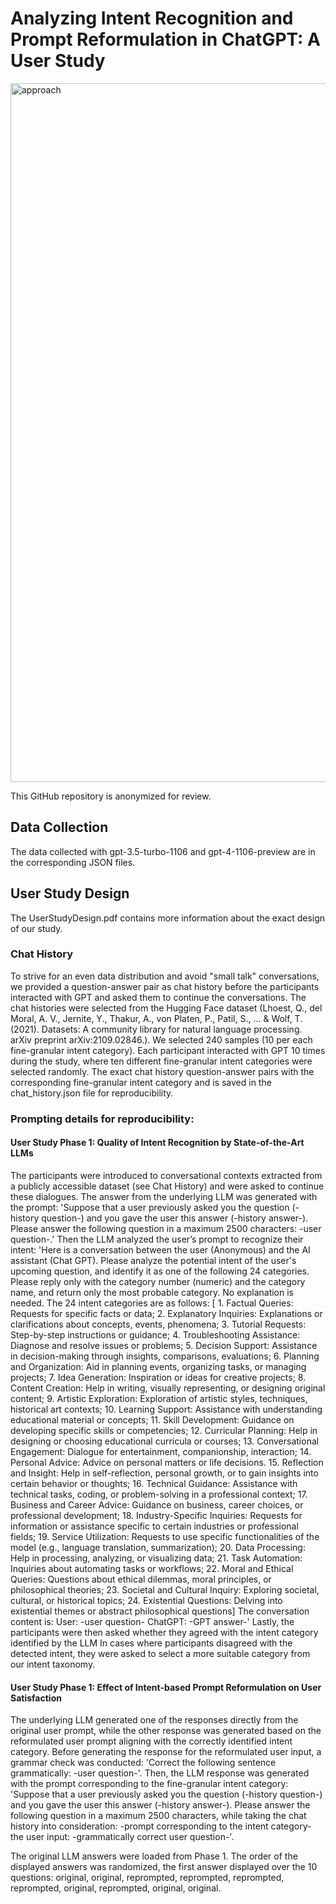 # Analyzing Intent Recognition and Prompt Reformulation in ChatGPT: A User Study
<img width="1118" alt="approach" src="https://github.com/ConcealedIDentity/UserIntentStudy/assets/141405318/5e830f74-c73f-451e-85a7-0aae9ea35b8c">

 This GitHub repository is anonymized for review.

## Data Collection
 The data collected with gpt-3.5-turbo-1106 and gpt-4-1106-preview are in the corresponding JSON files.
 

## User Study Design
 The UserStudyDesign.pdf contains more information about the exact design of our study.

 ### Chat History
 To strive for an even data distribution and avoid "small talk" conversations, we provided a question-answer pair as chat history before the participants interacted with GPT and asked them to continue the conversations. The chat histories were selected from the Hugging Face dataset (Lhoest, Q., del Moral, A. V., Jernite, Y., Thakur, A., von Platen, P., Patil, S., ... & Wolf, T. (2021). Datasets: A community library for natural language processing. arXiv preprint arXiv:2109.02846.). We selected 240 samples (10 per each fine-granular intent category). Each participant interacted with GPT 10 times during the study, where ten different fine-granular intent categories were selected randomly. The exact chat history question-answer pairs with the corresponding fine-granular intent category and is saved in the chat_history.json file for reproducibility.

 ### Prompting details for reproducibility:
 
 #### User Study Phase 1: Quality of Intent Recognition by State-of-the-Art LLMs
 The participants were introduced to conversational contexts extracted from a publicly accessible dataset (see Chat History) and were asked to continue these dialogues. The answer from the underlying LLM was generated with the prompt: 'Suppose that a user previously asked you the question (-history question-) and you gave the user this answer (-history answer-). Please answer the following question in a maximum 2500 characters: -user question-.'
 Then the LLM analyzed the user’s prompt to recognize their intent: 'Here is a conversation between the user (Anonymous) and the AI assistant (Chat GPT). Please analyze the potential intent of the user's upcoming question, and identify it as one of the following 24 categories. Please reply only with the category number (numeric) and the category name, and return only the most probable category. No explanation is needed. The 24 intent categories are as follows: [ 1. Factual Queries: Requests for specific facts or data; 2. Explanatory Inquiries: Explanations or clarifications about concepts, events, phenomena; 3. Tutorial Requests: Step-by-step instructions or guidance; 4. Troubleshooting Assistance: Diagnose and resolve issues or problems; 5. Decision Support: Assistance in decision-making through insights, comparisons, evaluations; 6. Planning and Organization: Aid in planning events, organizing tasks, or managing projects; 7. Idea Generation: Inspiration or ideas for creative projects; 8. Content Creation: Help in writing, visually representing, or designing original content; 9. Artistic Exploration: Exploration of artistic styles, techniques, historical art contexts; 10. Learning Support: Assistance with understanding educational material or concepts; 11. Skill Development: Guidance on developing specific skills or competencies; 12. Curricular Planning: Help in designing or choosing educational curricula or courses; 13. Conversational Engagement: Dialogue for entertainment, companionship, interaction; 14. Personal Advice: Advice on personal matters or life decisions. 15. Reflection and Insight: Help in self-reflection, personal growth, or to gain insights into certain behavior or thoughts; 16. Technical Guidance: Assistance with technical tasks, coding, or problem-solving in a professional context; 17. Business and Career Advice: Guidance on business, career choices, or professional development; 18. Industry-Specific Inquiries: Requests for information or assistance specific to certain industries or professional fields; 19. Service Utilization: Requests to use specific functionalities of the model (e.g., language translation, summarization); 20. Data Processing: Help in processing, analyzing, or visualizing data; 21. Task Automation: Inquiries about automating tasks or workflows; 22. Moral and Ethical Queries: Questions about ethical dilemmas, moral principles, or philosophical theories; 23. Societal and Cultural Inquiry: Exploring societal, cultural, or historical topics; 24. Existential Questions: Delving into existential themes or abstract philosophical questions] The conversation content is: User: -user question- ChatGPT: -GPT answer-'
Lastly, the participants were then asked whether they agreed with the intent category identified by the LLM In cases where participants disagreed with the detected intent, they were asked to select a more suitable category from our intent taxonomy.

 #### User Study Phase 1:  Effect of Intent-based Prompt Reformulation on User Satisfaction
 The underlying LLM generated one of the responses directly from the original user prompt, while the other response was generated based on the reformulated user prompt aligning with the correctly identified intent category. Before generating the response for the reformulated user input, a grammar check was conducted: 'Correct the following sentence grammatically: -user question-'. Then, the LLM response was generated with the prompt corresponding to the fine-granular intent category: 'Suppose that a user previously asked you the question (-history question-) and you gave the user this answer (-history answer-). Please answer the following question in a maximum 2500 characters, while taking the chat history into consideration:  -prompt corresponding to the intent category- the user input: -grammatically correct user question-'.

 The original LLM answers were loaded from Phase 1. The order of the displayed answers was randomized, the first answer displayed over the 10 questions: original, original, reprompted, reprompted, reprompted, reprompted, original, reprompted, original, original.
		
 
 



